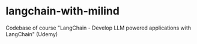 # langchain-with-milind
Codebase of course "LangChain - Develop LLM powered applications with LangChain" (Udemy)
